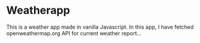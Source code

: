 # Weatherapp
This is a weather app made in vanilla Javascript.  In this app, I have fetched openweathermap.org API for current weather report...
